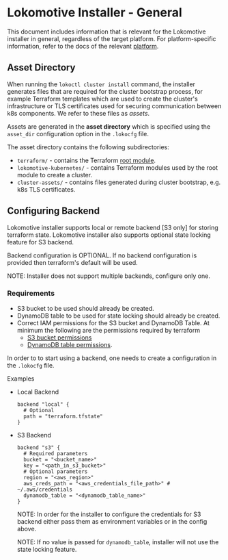 # Lokomotive Installer - General

This document includes information that is relevant for the Lokomotive installer in general,
regardless of the target platform. For platform-specific information, refer to the docs of the
relevant [platform](../../README.md#supported-platforms).

## Asset Directory

When running the `lokoctl cluster install` command, the installer generates files that are required
for the cluster bootstrap process, for example Terraform templates which are used to create the
cluster's infrastructure or TLS certificates used for securing communication between k8s components.
We refer to these files as *assets*.

Assets are generated in the **asset directory** which is specified using the `asset_dir`
configuration option in the `.lokocfg` file.

The asset directory contains the following subdirectories:

- `terraform/` - contains the Terraform [root module](https://www.terraform.io/docs/modules/index.html).
- `lokomotive-kubernetes/` - contains Terraform modules used by the root module to create a cluster.
- `cluster-assets/` - contains files generated during cluster bootstrap, e.g. k8s TLS certificates.

## Configuring Backend

Lokomotive installer supports local or remote backend [S3 only] for storing terraform state.
Lokomotive installer also supports optional state locking feature for S3 backend.

Backend configuration is OPTIONAL. If no backend configuration is provided then terraform's default will be used.

NOTE: Installer does not support multiple backends, configure only one.

### Requirements
* S3 bucket to be used should already be created.
* DynamoDB table to be used for state locking should already be created.
* Correct IAM permissions for the S3 bucket and DynamoDB Table. At minimum the following are the permissions required by terraform
  * [S3 bucket permissions](https://www.terraform.io/docs/backends/types/s3.html#s3-bucket-permissions) 
  * [DynamoDB table permissions](https://www.terraform.io/docs/backends/types/s3.html#dynamodb-table-permissions).

In order to to start using a backend, one needs to create a configuration in the `.lokocfg` file.


Examples

* Local Backend

  ```
  backend "local" {
    # Optional
    path = "terraform.tfstate"
  }

  ```
* S3 Backend
  
  ```
  backend "s3" {
    # Required parameters
    bucket = "<bucket_name>"
    key = "<path_in_s3_bucket>"
    # Optional parameters
    region = "<aws_region>"
    aws_creds_path = "<aws_credentials_file_path>" # ~/.aws/credentials
    dynamodb_table = "<dynamodb_table_name>"
  }
  ```
  NOTE: In order for the installer to configure the credentials for S3 backend either pass them as environment variables or in the config above.

  NOTE: If no value is passed for `dynamodb_table`, installer will not use the state locking feature.

